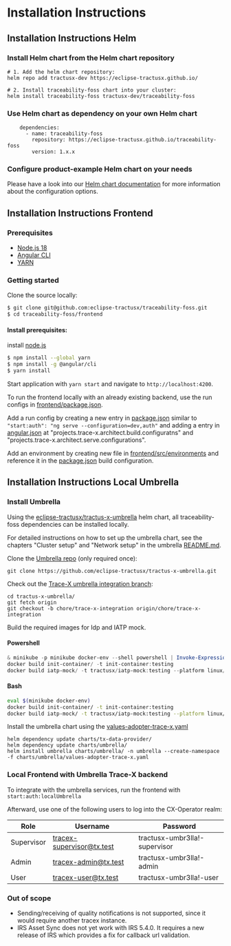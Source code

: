 # Installation Instructions

## Installation Instructions Helm

### Install Helm chart from the Helm chart repository

```
# 1. Add the helm chart repository:
helm repo add tractusx-dev https://eclipse-tractusx.github.io/
```

```
# 2. Install traceability-foss chart into your cluster:
helm install traceability-foss tractusx-dev/traceability-foss
```
### Use Helm chart as dependency on your own Helm chart

```
    dependencies:
      - name: traceability-foss
        repository: https://eclipse-tractusx.github.io/traceability-foss
        version: 1.x.x
```

### Configure product-example Helm chart on your needs

Please have a look into our [Helm chart documentation](charts/traceability-foss/README.md) for more information about the configuration options.

## Installation Instructions Frontend

### Prerequisites

* [Node.js 18](https://nodejs.org/en)
* [Angular CLI](https://angular.io/cli)
* [YARN](https://yarnpkg.com/)

### Getting started

Clone the source locally:

```bash
$ git clone git@github.com:eclipse-tractusx/traceability-foss.git
$ cd traceability-foss/frontend
```

#### Install prerequisites:

install [node.js](https://nodejs.org/en/download/package-manager)
```bash
$ npm install --global yarn
$ npm install -g @angular/cli
$ yarn install
```

Start application with ``yarn start`` and navigate to ``http://localhost:4200``.

To run the frontend locally with an already existing backend, use the run configs in [frontend/package.json](frontend/package.json).

Add a run config by creating a new entry in [package.json](frontend/package.json) similar to `"start:auth": "ng serve --configuration=dev,auth"` and adding a entry in [angular.json](frontend/angular.json) at "projects.trace-x.architect.build.configuratns" and "projects.trace-x.architect.serve.configurations".

Add an environment by creating new file in [frontend/src/environments](frontend/src/environments) and reference it in the [package.json](frontend/package.json) build configuration.

## Installation Instructions Local Umbrella

### Install Umbrella

Using the [eclipse-tractusx/tractus-x-umbrella](https://github.com/eclipse-tractusx/tractus-x-umbrella) helm chart, all traceability-foss dependencies can be installed locally.

For detailed instructions on how to set up the umbrella chart, see the chapters "Cluster setup" and "Network setup" in the umbrella [README.md](https://github.com/eclipse-tractusx/tractus-x-umbrella/blob/main/charts/umbrella/README.md).

Clone the [Umbrella repo](https://github.com/eclipse-tractusx/tractus-x-umbrella) (only required once):

```
git clone https://github.com/eclipse-tractusx/tractus-x-umbrella.git
```

Check out the [Trace-X umbrella integration branch](https://github.com/eclipse-tractusx/tractus-x-umbrella/tree/chore/trace-x-integration):

```
cd tractus-x-umbrella/
git fetch origin
git checkout -b chore/trace-x-integration origin/chore/trace-x-integration
```

Build the required images for Idp and IATP mock.

#### Powershell
```powershell
& minikube -p minikube docker-env --shell powershell | Invoke-Expression
docker build init-container/ -t init-container:testing
docker build iatp-mock/ -t tractusx/iatp-mock:testing --platform linux/amd64
```

#### Bash
```bash
eval $(minikube docker-env)
docker build init-container/ -t init-container:testing
docker build iatp-mock/ -t tractusx/iatp-mock:testing --platform linux/amd64
```

Install the umbrella chart using the [values-adopter-trace-x.yaml](https://github.com/eclipse-tractusx/tractus-x-umbrella/blob/chore/trace-x-integration/charts/umbrella/values-adopter-trace-x.yaml)

```
helm dependency update charts/tx-data-provider/
helm dependency update charts/umbrella/
helm install umbrella charts/umbrella/ -n umbrella --create-namespace -f charts/umbrella/values-adopter-trace-x.yaml
```

### Local Frontend with Umbrella Trace-X backend

To integrate with the umbrella services, run the frontend with `start:auth:localUmbrella`

Afterward, use one of the following users to log into the CX-Operator realm:

| Role       | Username                  | Password                      |
|------------|---------------------------|-------------------------------|
| Supervisor | tracex-supervisor@tx.test | tractusx-umbr3lla!-supervisor |
| Admin      | tracex-admin@tx.test      | tractusx-umbr3lla!-admin      |
| User       | tracex-user@tx.test       | tractusx-umbr3lla!-user       |

### Out of scope

- Sending/receiving of quality notifications is not supported, since it would require another tracex instance.
- IRS Asset Sync does not yet work with IRS 5.4.0. It requires a new release of IRS which provides a fix for callback url validation.
